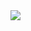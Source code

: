 <img src="https://github-readme-stats.vercel.app/api/top-langs/?username=uniqueeest&layout=compact">
